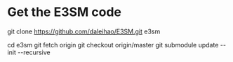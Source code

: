 # Get the E3SM code
git clone https://github.com/daleihao/E3SM.git e3sm
 
cd e3sm
git fetch origin
git checkout origin/master
git submodule update --init --recursive

